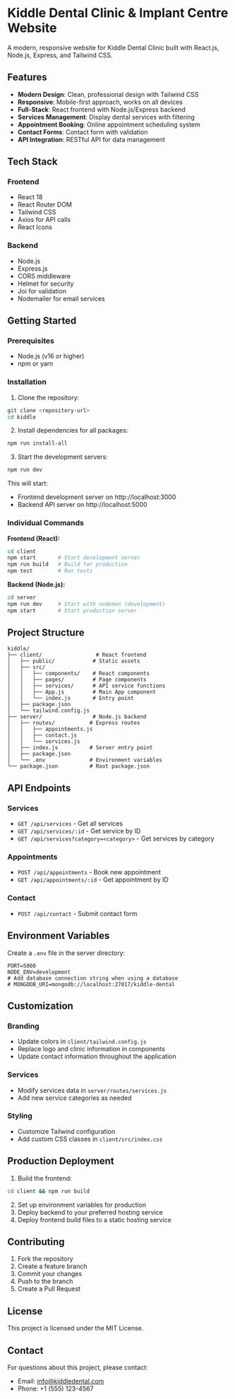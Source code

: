 # Kiddle Dental Clinic & Implant Centre Website

A modern, responsive website for Kiddle Dental Clinic built with React.js, Node.js, Express, and Tailwind CSS.

## Features

- **Modern Design**: Clean, professional design with Tailwind CSS
- **Responsive**: Mobile-first approach, works on all devices
- **Full-Stack**: React frontend with Node.js/Express backend
- **Services Management**: Display dental services with filtering
- **Appointment Booking**: Online appointment scheduling system
- **Contact Forms**: Contact form with validation
- **API Integration**: RESTful API for data management

## Tech Stack

### Frontend
- React 18
- React Router DOM
- Tailwind CSS
- Axios for API calls
- React Icons

### Backend
- Node.js
- Express.js
- CORS middleware
- Helmet for security
- Joi for validation
- Nodemailer for email services

## Getting Started

### Prerequisites
- Node.js (v16 or higher)
- npm or yarn

### Installation

1. Clone the repository:
```bash
git clone <repository-url>
cd kiddle
```

2. Install dependencies for all packages:
```bash
npm run install-all
```

3. Start the development servers:
```bash
npm run dev
```

This will start:
- Frontend development server on http://localhost:3000
- Backend API server on http://localhost:5000

### Individual Commands

**Frontend (React):**
```bash
cd client
npm start       # Start development server
npm run build   # Build for production
npm test        # Run tests
```

**Backend (Node.js):**
```bash
cd server
npm run dev     # Start with nodemon (development)
npm start       # Start production server
```

## Project Structure

```
kiddle/
├── client/                 # React frontend
│   ├── public/            # Static assets
│   ├── src/
│   │   ├── components/    # React components
│   │   ├── pages/         # Page components
│   │   ├── services/      # API service functions
│   │   ├── App.js         # Main App component
│   │   └── index.js       # Entry point
│   ├── package.json
│   └── tailwind.config.js
├── server/                # Node.js backend
│   ├── routes/           # Express routes
│   │   ├── appointments.js
│   │   ├── contact.js
│   │   └── services.js
│   ├── index.js          # Server entry point
│   ├── package.json
│   └── .env              # Environment variables
└── package.json          # Root package.json
```

## API Endpoints

### Services
- `GET /api/services` - Get all services
- `GET /api/services/:id` - Get service by ID
- `GET /api/services?category=<category>` - Get services by category

### Appointments
- `POST /api/appointments` - Book new appointment
- `GET /api/appointments/:id` - Get appointment by ID

### Contact
- `POST /api/contact` - Submit contact form

## Environment Variables

Create a `.env` file in the server directory:

```env
PORT=5000
NODE_ENV=development
# Add database connection string when using a database
# MONGODB_URI=mongodb://localhost:27017/kiddle-dental
```

## Customization

### Branding
- Update colors in `client/tailwind.config.js`
- Replace logo and clinic information in components
- Update contact information throughout the application

### Services
- Modify services data in `server/routes/services.js`
- Add new service categories as needed

### Styling
- Customize Tailwind configuration
- Add custom CSS classes in `client/src/index.css`

## Production Deployment

1. Build the frontend:
```bash
cd client && npm run build
```

2. Set up environment variables for production
3. Deploy backend to your preferred hosting service
4. Deploy frontend build files to a static hosting service

## Contributing

1. Fork the repository
2. Create a feature branch
3. Commit your changes
4. Push to the branch
5. Create a Pull Request

## License

This project is licensed under the MIT License.

## Contact

For questions about this project, please contact:
- Email: info@kiddledental.com
- Phone: +1 (555) 123-4567
